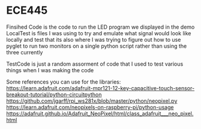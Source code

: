 # ECE445
Finsihed Code is the code to run the LED program we displayed in the demo
LocalTest is files I was using to try and emulate what signal would look like locally and test that
its also where I was trying to figure out how to use pyglet to run two monitors on a single python script rather than using the three currently

TestCode is just a random assorment of code that I used to test various things when I was making the code


Some references you can use for the libraries:
https://learn.adafruit.com/adafruit-mpr121-12-key-capacitive-touch-sensor-breakout-tutorial/python-circuitpython
https://github.com/jgarff/rpi_ws281x/blob/master/python/neopixel.py
https://learn.adafruit.com/neopixels-on-raspberry-pi/python-usage
https://adafruit.github.io/Adafruit_NeoPixel/html/class_adafruit___neo_pixel.html